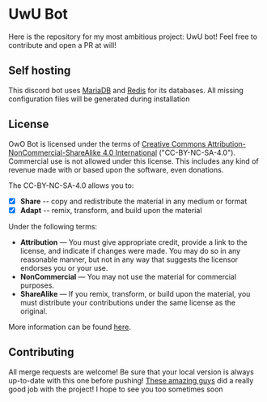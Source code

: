 # UwU Bot
Here is the repository for my most ambitious project: UwU bot!
Feel free to contribute and open a PR at will!

## Self hosting
This discord bot uses [MariaDB](https://mariadb.org/) and [Redis](https://redis.io/) for its databases. All missing configuration files will be generated during installation

## License
OwO Bot is licensed under the terms of [Creative Commons Attribution-NonCommercial-ShareAlike 4.0 International](LICENSE.md) ("CC-BY-NC-SA-4.0"). Commercial use is not allowed under this license. This includes any kind of revenue made with or based upon the software, even donations.

The CC-BY-NC-SA-4.0 allows you to:
- [x] **Share** -- copy and redistribute the material in any medium or format
- [x] **Adapt** -- remix, transform, and build upon the material

Under the following terms:
- **Attribution** — You must give appropriate credit, provide a link to the license, and indicate if changes were made. You may do so in any reasonable manner, but not in any way that suggests the licensor endorses you or your use.
- **NonCommercial** — You may not use the material for commercial purposes. 
- **ShareAlike** — If you remix, transform, or build upon the material, you must distribute your contributions under the same license as the original.

More information can be found [here](https://creativecommons.org/licenses/by-nc-sa/4.0/).

## Contributing
All merge requests are welcome! Be sure that your local version is always up-to-date with this one before pushing!
[These amazing guys](https://github.com/MalitoCh4n/UwU-discord-bot/graphs/contributors) did a really good job with the project!
I hope to see you too sometimes soon